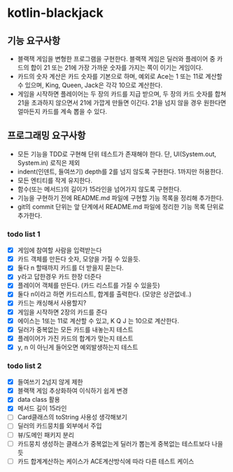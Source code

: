 # kotlin-blackjack

## 기능 요구사항
- 블랙잭 게임을 변형한 프로그램을 구현한다. 블랙잭 게임은 딜러와 플레이어 중 카드의 합이 21 또는 21에 가장 가까운 숫자를 가지는 쪽이 이기는 게임이다.
- 카드의 숫자 계산은 카드 숫자를 기본으로 하며, 예외로 Ace는 1 또는 11로 계산할 수 있으며, King, Queen, Jack은 각각 10으로 계산한다.
- 게임을 시작하면 플레이어는 두 장의 카드를 지급 받으며, 두 장의 카드 숫자를 합쳐 21을 초과하지 않으면서 21에 가깝게 만들면 이긴다. 21을 넘지 않을 경우 원한다면 얼마든지 카드를 계속 뽑을 수 있다.

## 프로그래밍 요구사항
- 모든 기능을 TDD로 구현해 단위 테스트가 존재해야 한다. 단, UI(System.out, System.in) 로직은 제외
- indent(인덴트, 들여쓰기) depth를 2를 넘지 않도록 구현한다. 1까지만 허용한다.
- 모든 엔티티를 작게 유지한다.
- 함수(또는 메서드)의 길이가 15라인을 넘어가지 않도록 구현한다.
- 기능을 구현하기 전에 README.md 파일에 구현할 기능 목록을 정리해 추가한다.
- git의 commit 단위는 앞 단계에서 README.md 파일에 정리한 기능 목록 단위로 추가한다.

### todo list 1
- [x] 게임에 참여할 사람을 입력받는다
- [x] 카드 객체를 만든다 숫자, 모양을 가질 수 있을듯.
- [x] 둘다 n 할때까지 카드를 더 받을지 묻는다.
- [x] y라고 답한경우 카드 한장 더준다
- [x] 플레이어 객체를 만든다. (카드 리스트를 가질 수 있을듯)
- [x] 둘다 n이라고 하면 카드리스트, 합계를 출력한다. (모양은 상관없네..)
- [x] 카드는 캐싱해서 사용할지? 
- [x] 게임을 시작하면 2장의 카드를 준다
- [x] 에이스는 1또는 11로 계산할 수 있고, K Q J 는 10으로 계산한다.
- [x] 딜러가 중복없는 모든 카드를 내놓는지 테스트
- [x] 플레이어가 가진 카드의 합계가 맞는지 테스트
- [x] y, n 이 아닌게 들어오면 예외발생하는지 테스트

### todo list 2
- [x] 들여쓰기 2넘지 않게 제한
- [x] 블랙잭 게임 추상화하여 이식하기 쉽게 변경
- [x] data class 활용
- [x] 메서드 길이 15라인
- [ ] Card클래스의 toString 사용성 생각해보기
- [ ] 딜러의 카드뭉치를 외부에서 주입
- [ ] 뷰/도메인 패키지 분리
- [ ] 카드뭉치 생성하는 클래스가 중복없는게 딜러가 뽑는게 중복없는 테스트보다 나을듯
- [ ] 카드 합계계산하는 케이스가 ACE계산방식에 따라 다른 테스트 케이스
